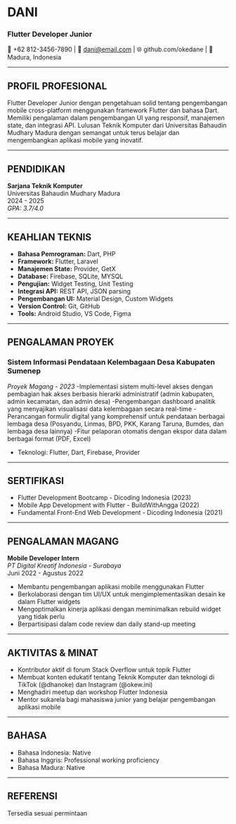 # DANI
### Flutter Developer Junior

📱 +62 812-3456-7890 | 📧 dani@email.com | 🌐 github.com/okedane | 📍 Madura, Indonesia

---

## PROFIL PROFESIONAL
Flutter Developer Junior dengan pengetahuan solid tentang pengembangan mobile cross-platform menggunakan framework Flutter dan bahasa Dart. Memiliki pengalaman dalam pengembangan UI yang responsif, manajemen state, dan integrasi API. Lulusan Teknik Komputer dari Universitas Bahaudin Mudhary Madura dengan semangat untuk terus belajar dan mengembangkan aplikasi mobile yang inovatif.

---

## PENDIDIKAN
**Sarjana Teknik Komputer**  
Universitas Bahaudin Mudhary Madura  
2024 - 2025  
*GPA: 3.7/4.0*

---

## KEAHLIAN TEKNIS
- **Bahasa Pemrograman:** Dart, PHP
- **Framework:** Flutter, Laravel
- **Manajemen State:** Provider, GetX
- **Database:** Firebase, SQLite, MYSQL
- **Pengujian:** Widget Testing, Unit Testing
- **Integrasi API:** REST API, JSON parsing
- **Pengembangan UI:** Material Design, Custom Widgets
- **Version Control:** Git, GitHub
- **Tools:** Android Studio, VS Code, Figma

---

## PENGALAMAN PROYEK

### Sistem Informasi Pendataan Kelembagaan Desa Kabupaten Sumenep
*Proyek Magang - 2023*
-Implementasi sistem multi-level akses dengan pembagian hak akses berbasis hierarki administratif (admin kabupaten, admin kecamatan, dan admin desa)
-Pengembangan dashboard analitik yang menyajikan visualisasi data kelembagaan secara real-time
-Perancangan formulir digital yang komprehensif untuk pendataan berbagai lembaga desa (Posyandu, Linmas, BPD, PKK, Karang Taruna, Bumdes, dan lembaga desa lainnya)
-Fitur pelaporan otomatis dengan ekspor data dalam berbagai format (PDF, Excel)
- Teknologi: Flutter, Dart, Firebase, Provider


---

## SERTIFIKASI
- Flutter Development Bootcamp - Dicoding Indonesia (2023)
- Mobile App Development with Flutter - BuildWithAngga (2022)
- Fundamental Front-End Web Development - Dicoding Indonesia (2021)

---

## PENGALAMAN MAGANG

**Mobile Developer Intern**  
*PT Digital Kreatif Indonesia - Surabaya*  
Juni 2022 - Agustus 2022
- Membantu pengembangan aplikasi mobile menggunakan Flutter
- Berkolaborasi dengan tim UI/UX untuk mengimplementasikan desain ke dalam Flutter widgets
- Mengoptimalkan kinerja aplikasi dengan meminimalkan rebuild widget yang tidak perlu
- Berpartisipasi dalam code review dan daily stand-up meeting

---

## AKTIVITAS & MINAT
- Kontributor aktif di forum Stack Overflow untuk topik Flutter
- Membuat konten edukatif tentang Teknik Komputer dan teknologi di TikTok (@dhanoke) dan Instagram (@okew.ini)
- Menghadiri meetup dan workshop Flutter Indonesia
- Mentor sukarela bagi mahasiswa junior yang belajar pengembangan aplikasi mobile

---

## BAHASA
- Bahasa Indonesia: Native
- Bahasa Inggris: Professional working proficiency
- Bahasa Madura: Native

---

## REFERENSI
Tersedia sesuai permintaan
